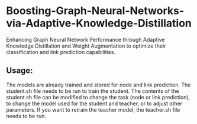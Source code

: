 # Boosting-Graph-Neural-Networks-via-Adaptive-Knowledge-Distillation
Enhancing Graph Neural Network Performance through Adaptive Knowledge Distillation and Weight Augmentation to optimize their classification and link prediction capabilities.

## Usage:
The models are already trained and stored for node and link prediction. The student.sh file needs to be run to train the student. The contents of the student.sh file can be modified to change the task (node or link prediction), to change the model used for the student and teacher, or to adjust other parameters.
If you want to retrain the teacher model, the teacher.sh file needs to be run.
